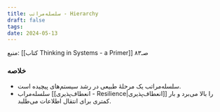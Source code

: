 ```yaml
---
title: سلسله‌مراتب - Hierarchy
draft: false
tags: 
date: 2024-05-13
---
```

منبع: [[کتاب Thinking in Systems - a Primer]] صـ۸۳

### خلاصه

- سلسله‌مراتب یک مرحلهٔ طبیعی در رشد سیستم‌های پیچیده است.
- سلسله‌مراب [[انعطاف‌پذیری - Resilience|انعطاف‌پذیری]] را بالا می‌برد و بار کمتری برای انتقال اطلاعات می‌طلبد.